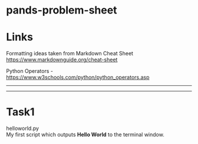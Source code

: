 # pands-problem-sheet

# Links
Formatting ideas taken from Markdown Cheat Sheet https://www.markdownguide.org/cheat-sheet

Python Operators - https://www.w3schools.com/python/python_operators.asp

---
---

# Task1

helloworld.py  
My first script which outputs **Hello World** to the terminal window.

